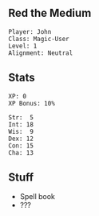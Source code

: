 
## Red the Medium

    Player: John
    Class: Magic-User
    Level: 1
    Alignment: Neutral

## Stats

    XP: 0
    XP Bonus: 10%

    Str:  5
    Int: 18
    Wis:  9
    Dex: 12
    Con: 15
    Cha: 13

## Stuff

* Spell book
* ???

